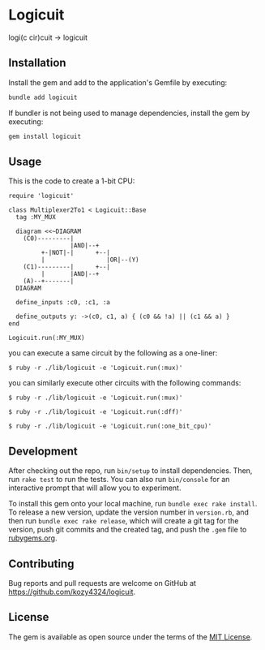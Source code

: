 # Logicuit

logi(c cir)cuit -> logicuit

## Installation

Install the gem and add to the application's Gemfile by executing:

```bash
bundle add logicuit
```

If bundler is not being used to manage dependencies, install the gem by executing:

```bash
gem install logicuit
```

## Usage

This is the code to create a 1-bit CPU:

```
require 'logicuit'

class Multiplexer2To1 < Logicuit::Base
  tag :MY_MUX

  diagram <<~DIAGRAM
    (C0)---------|
                 |AND|--+
         +-|NOT|-|      +--|
         |                 |OR|--(Y)
    (C1)---------|      +--|
         |       |AND|--+
    (A)--+-------|
  DIAGRAM

  define_inputs :c0, :c1, :a

  define_outputs y: ->(c0, c1, a) { (c0 && !a) || (c1 && a) }
end

Logicuit.run(:MY_MUX)
```

you can execute a same circuit by the following as a one-liner:

```
$ ruby -r ./lib/logicuit -e 'Logicuit.run(:mux)'
```

you can similarly execute other circuits with the following commands:

```
$ ruby -r ./lib/logicuit -e 'Logicuit.run(:mux)'
```

```
$ ruby -r ./lib/logicuit -e 'Logicuit.run(:dff)'
```

```
$ ruby -r ./lib/logicuit -e 'Logicuit.run(:one_bit_cpu)'
```

## Development

After checking out the repo, run `bin/setup` to install dependencies. Then, run `rake test` to run the tests. You can also run `bin/console` for an interactive prompt that will allow you to experiment.

To install this gem onto your local machine, run `bundle exec rake install`. To release a new version, update the version number in `version.rb`, and then run `bundle exec rake release`, which will create a git tag for the version, push git commits and the created tag, and push the `.gem` file to [rubygems.org](https://rubygems.org).

## Contributing

Bug reports and pull requests are welcome on GitHub at https://github.com/kozy4324/logicuit.

## License

The gem is available as open source under the terms of the [MIT License](https://opensource.org/licenses/MIT).
